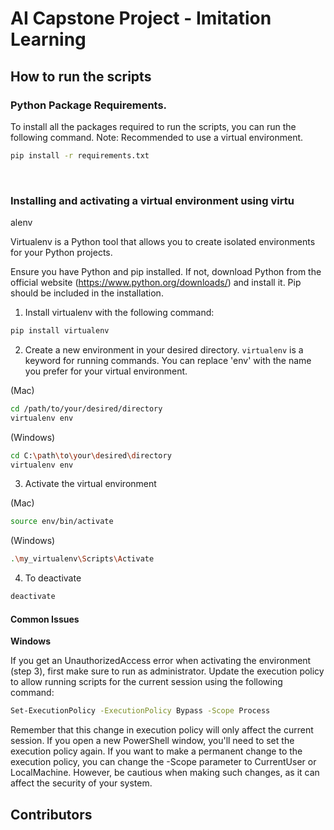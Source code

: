 # AI Capstone Project - Imitation Learning

## How to run the scripts

### Python Package Requirements.

To install all the packages required to run the scripts, you can run the following command.
Note: Recommended to use a virtual environment. 

```bash
pip install -r requirements.txt
```
<br>

### Installing and activating a virtual environment using virtu

alenv

Virtualenv is a Python tool that allows you to create isolated environments for your Python projects. 

Ensure you have Python and pip installed. If not, download Python from the official website (https://www.python.org/downloads/) and install it. Pip should be included in the installation. 

1. Install virtualenv with the following command:
```sh
pip install virtualenv
```

2. Create a new environment in your desired directory. `virtualenv` is a keyword for running commands. You can replace 'env' with the name you prefer for your virtual environment.  

(Mac)
```sh
cd /path/to/your/desired/directory
virtualenv env
```
(Windows)
```sh
cd C:\path\to\your\desired\directory
virtualenv env
```
3. Activate the virtual environment

(Mac)
```sh
source env/bin/activate
```
(Windows)
```sh
.\my_virtualenv\Scripts\Activate
```

4. To deactivate

```sh
deactivate
```

#### Common Issues

**Windows**

If you get an UnauthorizedAccess error when activating the environment (step 3), first make sure to run as administrator. Update the execution policy to allow running scripts for the current session using the following command:
```sh
Set-ExecutionPolicy -ExecutionPolicy Bypass -Scope Process
```
Remember that this change in execution policy will only affect the current session. If you open a new PowerShell window, you'll need to set the execution policy again. If you want to make a permanent change to the execution policy, you can change the -Scope parameter to CurrentUser or LocalMachine. However, be cautious when making such changes, as it can affect the security of your system.


## Contributors

